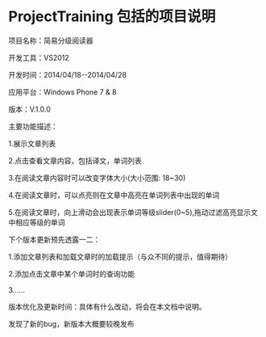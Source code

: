 ProjectTraining 包括的项目说明
================================
项目名称：简易分级阅读器

开发工具：VS2012

开发时间：2014/04/18--2014/04/28

应用平台：Windows Phone 7 & 8

版本：V.1.0.0

主要功能描述：

1.展示文章列表

2.点击查看文章内容，包括译文，单词列表

3.在阅读文章内容时可以改变字体大小(大小范围: 18~30)

4.在阅读文章时，可以点亮则在文章中高亮在单词列表中出现的单词

5.在阅读文章时，向上滑动会出现表示单词等级slider(0~5),拖动过滤高亮显示文中相应等级的单词

下个版本更新预先透露一二：

1.添加文章列表和加载文章时的加载提示（与众不同的提示，值得期待）

2.添加点击文章中某个单词时的查询功能

3......

版本优化及更新时间：具体有什么改动，将会在本文档中说明。

发现了新的bug，新版本大概要较晚发布

